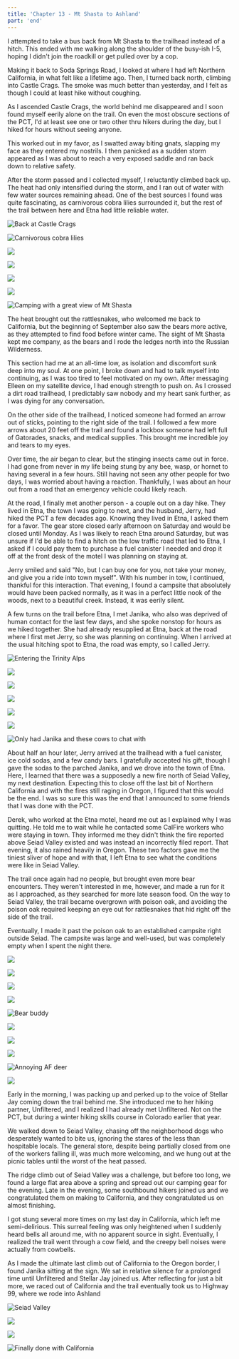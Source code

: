 ```yaml
---
title: 'Chapter 13 - Mt Shasta to Ashland'
part: 'end'
---
```


<script lang="ts">
import Images from '$lib/components/Images.svelte';
</script>

I attempted to take a bus back from Mt Shasta to the trailhead instead of a hitch. This ended with me walking along the
shoulder of the busy-ish I-5, hoping I didn't join the roadkill or get pulled over by a cop.

Making it back to Soda Springs Road, I looked at where I had left Northern California, in what felt like a lifetime ago.
Then, I turned back north, climbing into Castle Crags. The smoke was much better than yesterday, and I felt as though I
could at least hike without coughing.

As I ascended Castle Crags, the world behind me disappeared and I soon found myself eerily alone on the trail. On even
the most obscure sections of the PCT, I'd at least see one or two other thru hikers during the day, but I hiked for
hours without seeing anyone.

This worked out in my favor, as I swatted away biting gnats, slapping my face as they entered my nostrils. I then
panicked as a sudden storm appeared as I was about to reach a very exposed saddle and ran back down to relative safety.

After the storm passed and I collected myself, I reluctantly climbed back up. The heat had only intensified during the
storm, and I ran out of water with few water sources remaining ahead. One of the best sources I found was quite
fascinating, as carnivorous cobra lilies surrounded it, but the rest of the trail between here and Etna had little
reliable water.

![Back at Castle Crags](https://cdn.jeeveshikedthepct.com/images/ac8f7d05-9d94-4f14-5260-625c7435cd00.jpeg)

![Carnivorous cobra lilies](https://cdn.jeeveshikedthepct.com/images/a47de5e1-b77d-49d3-69c1-b4a47d591f00.jpeg)

![](https://cdn.jeeveshikedthepct.com/images/cddd3b8e-2264-467d-33b3-d6fad724c000.jpeg)

![](https://cdn.jeeveshikedthepct.com/images/b7a9f7e8-d437-4800-02f7-623a02599600.jpeg)

![](https://cdn.jeeveshikedthepct.com/images/57f0eea3-18b4-49c6-0217-de65e6b3c000.jpeg)

![](https://cdn.jeeveshikedthepct.com/images/24075a7d-2665-456b-c68b-b366580f5d00.jpeg)

![Camping with a great view of Mt Shasta](https://cdn.jeeveshikedthepct.com/images/f1346dfb-3b8e-4683-447e-92808c100400.jpeg)

The heat brought out the rattlesnakes, who welcomed me back to California, but the beginning of September also saw the
bears more active, as they attempted to find food before winter came. The sight of Mt Shasta kept me company, as the
bears and I rode the ledges north into the Russian Wilderness.

This section had me at an all-time low, as isolation and discomfort sunk deep into my soul. At one point, I broke down
and had to talk myself into continuing, as I was too tired to feel motivated on my own. After messaging Elleen on my
satellite device, I had enough strength to push on. As I crossed a dirt road trailhead, I predictably saw nobody and my
heart sank further, as I was dying for any conversation.

On the other side of the trailhead, I noticed someone had formed an arrow out of sticks, pointing to the right side of
the trail. I followed a few more arrows about 20 feet off the trail and found a lockbox someone had left full of
Gatorades, snacks, and medical supplies. This brought me incredible joy and tears to my eyes.

Over time, the air began to clear, but the stinging insects came out in force. I had gone from never in my life being
stung by any bee, wasp, or hornet to having several in a few hours. Still having not seen any other people for two days,
I was worried about having a reaction. Thankfully, I was about an hour out from a road that an emergency vehicle could
likely reach.

At the road, I finally met another person - a couple out on a day hike. They lived in Etna, the town I was going to
next, and the husband, Jerry, had hiked the PCT a few decades ago. Knowing they lived in Etna, I asked them for a favor.
The gear store closed early afternoon on Saturday and would be closed until Monday. As I was likely to reach Etna around
Saturday, but was unsure if I'd be able to find a hitch on the low traffic road that led to Etna, I asked if I could pay
them to purchase a fuel canister I needed and drop it off at the front desk of the motel I was planning on staying at.

Jerry smiled and said "No, but I can buy one for you, not take your money, and give you a ride into town myself". With
his number in tow, I continued, thankful for this interaction. That evening, I found a campsite that absolutely would
have been packed normally, as it was in a perfect little nook of the woods, next to a beautiful creek. Instead, it was
eerily silent.

A few turns on the trail before Etna, I met Janika, who also was deprived of human contact for the last few days, and
she spoke nonstop for hours as we hiked together. She had already resupplied at Etna, back at the road where I first met
Jerry, so she was planning on continuing. When I arrived at the usual hitching spot to Etna, the road was empty, so I
called Jerry.

![Entering the Trinity Alps](https://cdn.jeeveshikedthepct.com/images/6d45c6ee-8e08-496a-f6c3-492100375f00.jpeg)

![](https://cdn.jeeveshikedthepct.com/images/b90def16-09e4-4a3e-ba76-35665b004600.jpeg)

![](https://cdn.jeeveshikedthepct.com/images/42b3b801-efe4-42f5-6e3e-b4cf5944e200.jpeg)

![](https://cdn.jeeveshikedthepct.com/images/e4071d74-17c5-4403-7724-2a0a6d5d2100.jpeg)

![](https://cdn.jeeveshikedthepct.com/images/58fb8b7a-fe19-4172-e481-8acedbd1ea00.jpeg)

![](https://cdn.jeeveshikedthepct.com/images/3d59997f-9e0d-4259-dbb1-c4c922476f00.jpeg)

![Only had Janika and these cows to chat with](https://cdn.jeeveshikedthepct.com/images/8b5ad6db-90d3-4914-95b6-03c2d52a3100.jpeg)

About half an hour later, Jerry arrived at the trailhead with a fuel canister, ice cold sodas, and a few candy bars. I
gratefully accepted his gift, though I gave the sodas to the parched Janika, and we drove into the town of Etna. Here, I
learned that there was a supposedly a new fire north of Seiad Valley, my next destination. Expecting this to close off
the last bit of Northern California and with the fires still raging in Oregon, I figured that this would be the end. I
was so sure this was the end that I announced to some friends that I was done with the PCT.

Derek, who worked at the Etna motel, heard me out as I explained why I was quitting. He told me to wait while he
contacted some CalFire workers who were staying in town. They informed me they didn't think the fire reported above
Seiad Valley existed and was instead an incorrectly filed report. That evening, it also rained heavily in Oregon. These
two factors gave me the tiniest sliver of hope and with that, I left Etna to see what the conditions were like in Seiad
Valley.

The trail once again had no people, but brought even more bear encounters. They weren't interested in me, however, and
made a run for it as I approached, as they searched for more late season food. On the way to Seiad Valley, the trail
became overgrown with poison oak, and avoiding the poison oak required keeping an eye out for rattlesnakes that hid
right off the side of the trail.

Eventually, I made it past the poison oak to an established campsite right outside Seiad. The campsite was large and
well-used, but was completely empty when I spent the night there.

![](https://cdn.jeeveshikedthepct.com/images/cf88ee2d-8c27-47cd-6b50-227ac9fa3e00.jpeg)

![](https://cdn.jeeveshikedthepct.com/images/8c83e0a5-7893-4a8a-afb9-1d62ea328200.jpeg)

![](https://cdn.jeeveshikedthepct.com/images/05c8e476-8155-4056-881f-74ef1d71e700.jpeg)

![](https://cdn.jeeveshikedthepct.com/images/d17c50a0-6b94-4415-dd81-45485abd4900.jpeg)

![Bear buddy](https://cdn.jeeveshikedthepct.com/images/b375f361-c3e5-40ee-12c9-77ea0a9c2900.jpeg)

![](https://cdn.jeeveshikedthepct.com/images/31bba1f1-d5e3-414a-e924-53c79044f700.jpeg)

![](https://cdn.jeeveshikedthepct.com/images/b2f7b67c-05ee-4514-30be-6e4e8c89d400.jpeg)

![](https://cdn.jeeveshikedthepct.com/images/8e7f6842-b99b-4f49-384a-64374e8da600.jpeg)

![Annoying AF deer](https://cdn.jeeveshikedthepct.com/images/e4fa5fe4-dbb2-4356-f558-5965cbc41600.jpeg)

![](https://cdn.jeeveshikedthepct.com/images/e39f7969-5584-42f3-f792-ec94bcabeb00.jpeg)

Early in the morning, I was packing up and perked up to the voice of Stellar Jay coming down the trail behind me. She
introduced me to her hiking partner, Unfiltered, and I realized I had already met Unfiltered. Not on the PCT, but during
a winter hiking skills course in Colorado earlier that year.

We walked down to Seiad Valley, chasing off the neighborhood dogs who desperately wanted to bite us, ignoring the stares
of the less than hospitable locals. The general store, despite being partially closed from one of the workers falling
ill, was much more welcoming, and we hung out at the picnic tables until the worst of the heat passed.

The ridge climb out of Seiad Valley was a challenge, but before too long, we found a large flat area above a spring and
spread out our camping gear for the evening. Late in the evening, some southbound hikers joined us and we congratulated
them on making to California, and they congratulated us on almost finishing.

I got stung several more times on my last day in California, which left me semi-delirious. This surreal feeling was only
heightened when I suddenly heard bells all around me, with no apparent source in sight. Eventually, I realized the trail
went through a cow field, and the creepy bell noises were actually from cowbells.

As I made the ultimate last climb out of California to the Oregon border, I found Janika sitting at the sign. We sat in
relative silence for a prolonged time until Unfiltered and Stellar Jay joined us. After reflecting for just a bit more,
we raced out of California and the trail eventually took us to Highway 99, where we rode into Ashland

![Seiad Valley](https://cdn.jeeveshikedthepct.com/images/0fa0fec7-0695-4451-3caa-9d2a450a2800.jpeg)

![](https://cdn.jeeveshikedthepct.com/images/307d5f01-af4d-47cb-856d-c4e26af62c00.jpeg)

![](https://cdn.jeeveshikedthepct.com/images/126948b6-fcce-4b39-41e4-35c4a384e100.jpeg)

![Finally done with California](https://cdn.jeeveshikedthepct.com/images/780153a6-b732-4615-3438-601fbe9e9e00.jpeg)
